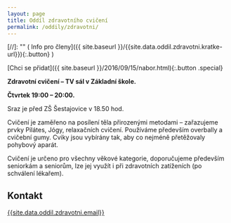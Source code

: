 ```yaml
---
layout: page
title: Oddíl zdravotního cvičení
permalink: /oddily/zdravotni/
---
```


[//]: "" (   Info pro členy]({{ site.baseurl }}/{{site.data.oddil.zdravotni.kratke-url}}){:.button}   )

[Chci se přidat]({{ site.baseurl }}/2016/09/15/nabor.html){:.button .special}

**Zdravotní cvičení – TV sál v Základní škole.**

**Čtvrtek 19:00 – 20:00.**

Sraz je před ZŠ Šestajovice v 18.50 hod.

Cvičení je zaměřeno na posílení těla přirozenými metodami – zařazujeme prvky Pilátes, Jógy, relaxačních cvičení. Používáme především overbally a cvičební gumy. Cviky jsou vybírány tak, aby co nejméně přetěžovaly pohybový aparát.  

Cvičení je určeno pro všechny věkové kategorie, doporučujeme především seniorkám a seniorům, lze jej využít i při zdravotních zatíženích (po schválení lékařem).

## Kontakt

[{{site.data.oddil.zdravotni.email}}](mailto:{{site.data.oddil.zdravotni.email}})